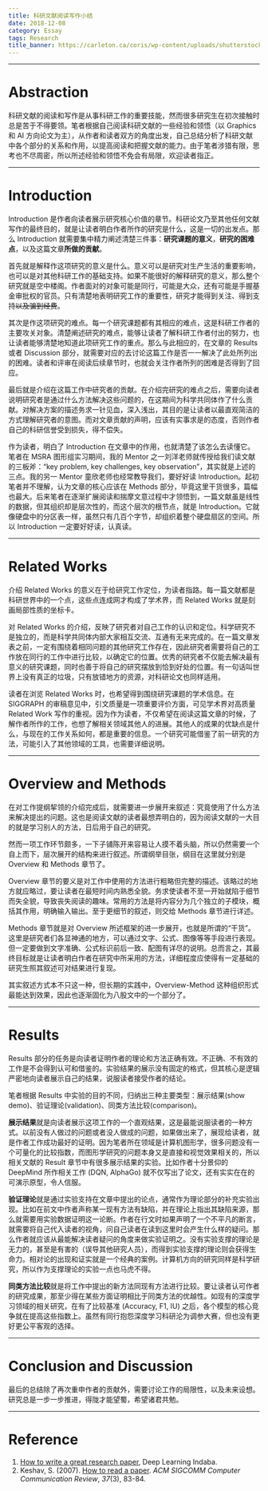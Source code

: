 ```yaml
---
title: 科研文献阅读写作小结
date: 2018-12-08
category: Essay
tags: Research
title_banner: https://carleton.ca/coris/wp-content/uploads/shutterstock_168447536-1.jpg
---
```


<!-- toc -->

---
# Abstraction
科研文献的阅读和写作是从事科研工作的重要技能，然而很多研究生在初次接触时总是苦于不得要领。笔者根据自己阅读科研文献的一些经验和领悟（以 Graphics 和 AI 方向论文为主），从作者和读者双方的角度出发，自己总结分析了科研文献中各个部分的关系和作用，以提高阅读和把握文献的能力。由于笔者涉猎有限，思考也不尽周密，所以所述经验和领悟不免会有局限，欢迎读者指正。

---
# Introduction
Introduction 是作者向读者展示研究核心价值的章节。科研论文乃至其他任何文献写作的最终目的，就是让读者明白作者所作的研究是什么，这是一切的出发点。那么 Introduction 就需要集中精力阐述清楚三件事：**研究课题的意义**，**研究的困难点**，以及这篇文章**所做的贡献**。

首先就是解释作这项研究的意义是什么。意义可以是研究对生产生活的重要影响，也可以是对其他科研工作的基础支持。如果不能很好的解释研究的意义，那么整个研究就是空中楼阁。作者面对的对象可能是同行，可能是大众，还有可能是手握基金审批权的官员。只有清楚地表明研究工作的重要性，研究才能得到关注、得到支持~~以及骗到经费~~。

其次是作这项研究的难点。每一个研究课题都有其相应的难点，这是科研工作者的主要攻关对象。清楚阐述研究的难点，能够让读者了解科研工作者付出的努力，也让读者能够清楚地知道此项研究工作的重点。那么与此相应的，在文章的 Results 或者 Discussion 部分，就需要对应的去讨论这篇工作是否一一解决了此处所列出的困难。读者和评审在阅读后续章节时，也就会关注作者所列的困难是否得到了回应。

最后就是介绍在这篇工作中研究者的贡献。在介绍完研究的难点之后，需要向读者说明研究者是通过什么方法解决这些问题的，在这期间为科学共同体作了什么贡献。对解决方案的描述务求一针见血，深入浅出，其目的是让读者以最直观简洁的方式理解研究者的意图。而对文章贡献的声明，应该有实事求是的态度，否则作者自己的科研信誉受到损失，得不偿失。

作为读者，明白了 Introduction 在文章中的作用，也就清楚了该怎么去读懂它。笔者在 MSRA 图形组实习期间，我的 Mentor 之一刘洋老师就传授给我们读文献的三板斧：“key problem, key challenges, key observation”，其实就是上述的三点。我的另一 Mentor 童欣老师也经常教导我们，要好好读 Introduction。起初笔者并不理解，认为文章的核心应该在 Methods 部分，毕竟这里干货很多，篇幅也最大。后来笔者在逐渐扩展阅读和揣摩文意过程中才领悟到，一篇文献虽是线性的数据，但其组织却是层次性的，而这个层次的根节点，就是 Introduction。它就像硬盘中的分区表一样，虽然只有几百个字节，却组织着整个硬盘扇区的空间。所以 Introduction 一定要好好读，认真读。

---
# Related Works
介绍 Related Works 的意义在于给研究工作定位，为读者指路。每一篇文献都是科研世界中的一个点，这些点连成网才构成了学术界，而 Related Works 就是刻画局部性质的坐标卡。

对 Related Works 的介绍，反映了研究者对自己工作的认识和定位。科学研究不是独立的，而是科学共同体内部大家相互交流、互通有无来完成的。在一篇文章发表之前，一定有围绕着相同问题的其他研究工作存在，因此研究者需要将自己的工作放在同行的工作中进行比较，以确定它的位置。优秀的研究者不仅能去解决最有意义的研究课题，同时也善于将自己的研究摆放到恰到好处的位置。有一句话叫世界上没有真正的垃圾，只有放错地方的资源，对科研论文也同样适用。

读者在浏览 Related Works 时，也希望得到围绕研究课题的学术信息。在 SIGGRAPH 的审稿意见中，引文质量是一项重要评价方面，可见学术界对高质量 Related Work 写作的重视。因为作为读者，不仅希望在阅读这篇文章的时候，了解作者所作的工作，也想了解相关领域其他人的进展。其他人的成果的优缺点是什么，与现在的工作关系如何，都是重要的信息。一个研究可能借鉴了前一研究的方法，可能引入了其他领域的工具，也需要详细说明。

---
# Overview and Methods
在对工作提纲挈领的介绍完成后，就需要进一步展开来叙述：究竟使用了什么方法来解决提出的问题。这也是阅读文献的读者最想弄明白的，因为阅读文献的一大目的就是学习别人的方法，日后用于自己的研究。

然而一项工作环节颇多，一下子铺陈开来容易让人摸不着头脑，所以仍然需要一个自上而下，层次展开的结构来进行叙述。所谓纲举目张，纲目在这里就分别是 Overview 和 Methods 章节了。

Overview 章节的要义是对工作中使用的方法进行粗略但完整的描述。该略过的地方就应略过，要让读者在最短时间内熟悉全貌。务求使读者不至一开始就陷于细节而失全貌，导致丧失阅读的趣味。常用的方法是将内容分为几个独立的子模块，概括其作用，明确输入输出。至于更细节的叙述，则交给 Methods 章节进行详述。

Methods 章节就是对 Overview 所述框架的进一步展开，也就是所谓的“干货”。这里是研究者们各显神通的地方，可以通过文字、公式、图像等等手段进行表现。但一定要做到文字准确、公式标识前后一致、配图有详尽的说明。总而言之，其最终目标就是让读者明白作者在研究中所采用的方法，详细程度应使得有一定基础的研究生照其叙述可对结果进行复现。

其实叙述方式本不只这一种，但长期的实践中，Overview-Method 这种组织形式最能达到效果，因此也逐渐固化为八股文中的一个部分了。

---
# Results 
Results 部分的任务是向读者证明作者的理论和方法正确有效。不正确、不有效的工作是不会得到认可和借鉴的。实验结果的展示没有固定的格式，但其核心是逻辑严密地向读者展示自己的结果，说服读者接受作者的结论。

笔者根据 Results 中实验的目的不同，归纳出三种主要类型：展示结果(show demo)、验证理论(validation)、同类方法比较(comparison)。

**展示结果**就是向读者展示这项工作的一个直观结果，这是最能说服读者的一种方式。以前没有人做过的问题或者没人做成的问题，如果做出来了，展现给读者，就是作者工作成功最好的证明。因为笔者所在领域是计算机图形学，很多问题没有一个可量化的比较指数，而图形学研究的问题本身又是直接和视觉效果相关的，所以相关文献的 Result 章节中有很多展示结果的实验。比如作者十分景仰的 DeepMind 所作相关工作 (DQN, AlphaGo) 就不仅写出了论文，还有实实在在的可演示原型，令人信服。

**验证理论**就是通过实验支持在文章中提出的论点，通常作为理论部分的补充实验出现。比如在前文中作者声称某一现有方法有缺陷，并在理论上指出其缺陷来源，那么就需要用实验数据证明这一论断。作者在行文时如果声明了一个不平凡的断言，就需要将自己代入读者的视角，问自己读者在读到这里时会产生什么样的疑问。那么作者就应该从最能解决读者疑问的角度来做实验证明之。没有实验支撑的理论是无力的，甚至是有害的（误导其他研究人员），而得到实验支撑的理论则会获得生命力。相对论的出现和证实就是一个经典的案例。计算机方向的研究同样是科学研究，所以作为支撑理论的实验一点也马虎不得。

**同类方法比较**就是将工作中提出的新方法同现有方法进行比较。要让读者认可作者的研究成果，那至少得在某些方面证明相比于同类方法的优越性。如现有的深度学习领域的相关研究，在有了比较基准 (Accuracy, F1, IU) 之后，各个模型的核心竞争就在提高这些指数上。虽然有同行抱怨深度学习科研沦为调参大赛，但也没有更好更公平客观的选择。

---
# Conclusion and Discussion
最后的总结除了再次重申作者的贡献外，需要讨论工作的局限性，以及未来设想。研究总是一步一步推进，得陇才能望蜀，希望诸君共勉。

---
# Reference
1. [How to write a great research paper](http://www.deeplearningindaba.com/uploads/1/0/2/6/102657286/research-paper-writing.pdf), Deep Learning Indaba.
2. Keshav, S. (2007). [How to read a paper](https://blizzard.cs.uwaterloo.ca/keshav/home/Papers/data/07/paper-reading.pdf). _ACM SIGCOMM Computer Communication Review_, _37_(3), 83-84.
<!--stackedit_data:
eyJoaXN0b3J5IjpbLTIwODI1MjQ3MTEsLTIwMTgxMzY5ODgsMj
Q3NjkxOTc0LDEwMTcwMzY0MDcsMTUxMDgzMDkyNCw1NDgxNTQ1
MDgsLTE5MDk4NzcxODcsLTE2ODY1NzE3NzMsLTEyNjQ1NTA4MT
ksLTExMjg5MTQ2ODMsLTE3NDAyMjQ0MzUsMTUwMTUwOTI2Niwt
MzEzNDAyNDA5LC0xNDIzNDU1NTI5LDE3MTUzNjA1NjksLTE3NT
g0MTMzMTAsLTEwMTQwODY1MTEsMTc5NDA0OTQwLC0xODIxMjY2
MzA4LC01NzIzOTM1NjJdfQ==
-->